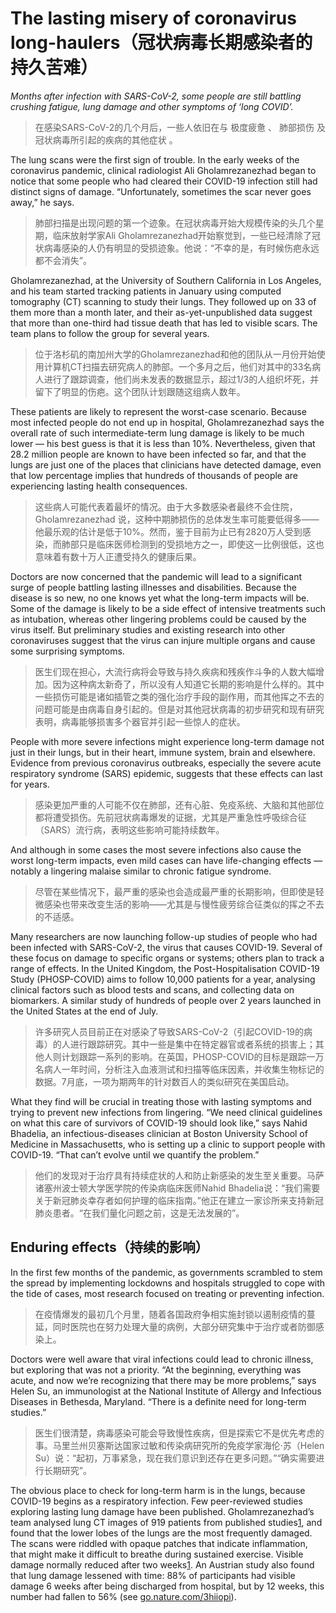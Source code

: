 # The lasting misery of coronavirus long-haulers（冠状病毒长期感染者的持久苦难）

*Months after infection with SARS-CoV-2, some people are still battling crushing fatigue, lung damage and other symptoms of ‘long COVID’.*

> 在感染SARS-CoV-2的几个月后，一些人依旧在与 极度疲惫 、 肺部损伤 及 冠状病毒所引起的疾病的其他症状 。

The lung scans were the first sign of trouble. In the early weeks of the coronavirus pandemic, clinical radiologist Ali Gholamrezanezhad began to notice that some people who had cleared their COVID-19 infection still had distinct signs of damage. “Unfortunately, sometimes the scar never goes away,” he says.

> 肺部扫描是出现问题的第一个迹象。在冠状病毒开始大规模传染的头几个星期，临床放射学家Ali Gholamrezanezhad开始察觉到，一些已经清除了冠状病毒感染的人仍有明显的受损迹象。他说：“不幸的是，有时候伤疤永远都不会消失”。

Gholamrezanezhad, at the University of Southern California in Los Angeles, and his team started tracking patients in January using computed tomography (CT) scanning to study their lungs. They followed up on 33 of them more than a month later, and their as-yet-unpublished data suggest that more than one-third had tissue death that has led to visible scars. The team plans to follow the group for several years.

> 位于洛杉矶的南加州大学的Gholamrezanezhad和他的团队从一月份开始使用计算机CT扫描去研究病人的肺部。一个多月之后，他们对其中的33名病人进行了跟踪调查，他们尚未发表的数据显示，超过1/3的人组织坏死，并留下了明显的伤疤。这个团队计划跟随这组病人数年。

These patients are likely to represent the worst-case scenario. Because most infected people do not end up in hospital, Gholamrezanezhad says the overall rate of such intermediate-term lung damage is likely to be much lower — his best guess is that it is less than 10%. Nevertheless, given that 28.2 million people are known to have been infected so far, and that the lungs are just one of the places that clinicians have detected damage, even that low percentage implies that hundreds of thousands of people are experiencing lasting health consequences.

> 这些病人可能代表着最坏的情况。由于大多数感染者最终不会住院，Gholamrezanezhad 说，这种中期肺损伤的总体发生率可能要低得多——他最乐观的估计是低于10%。然而，鉴于目前为止已有2820万人受到感染，而肺部只是临床医师检测到的受损地方之一，即使这一比例很低，这也意味着有数十万人正遭受持久的健康后果。

Doctors are now concerned that the pandemic will lead to a significant surge of people battling lasting illnesses and disabilities. Because the disease is so new, no one knows yet what the long-term impacts will be. Some of the damage is likely to be a side effect of intensive treatments such as intubation, whereas other lingering problems could be caused by the virus itself. But preliminary studies and existing research into other coronaviruses suggest that the virus can injure multiple organs and cause some surprising symptoms.

> 医生们现在担心，大流行病将会导致与持久疾病和残疾作斗争的人数大幅增加。因为这种病太新奇了，所以没有人知道它长期的影响是什么样的。其中一些损伤可能是诸如插管之类的强化治疗手段的副作用，而其他挥之不去的问题可能是由病毒自身引起的。但是对其他冠状病毒的初步研究和现有研究表明，病毒能够损害多个器官并引起一些惊人的症状。

People with more severe infections might experience long-term damage not just in their lungs, but in their heart, immune system, brain and elsewhere. Evidence from previous coronavirus outbreaks, especially the severe acute respiratory syndrome (SARS) epidemic, suggests that these effects can last for years.

> 感染更加严重的人可能不仅在肺部，还有心脏、免疫系统、大脑和其他部位都将遭受损伤。先前冠状病毒爆发的证据，尤其是严重急性呼吸综合征（SARS）流行病，表明这些影响可能持续数年。

And although in some cases the most severe infections also cause the worst long-term impacts, even mild cases can have life-changing effects — notably a lingering malaise similar to chronic fatigue syndrome.

> 尽管在某些情况下，最严重的感染也会造成最严重的长期影响，但即使是轻微感染也带来改变生活的影响——尤其是与慢性疲劳综合征类似的挥之不去的不适感。

Many researchers are now launching follow-up studies of people who had been infected with SARS-CoV-2, the virus that causes COVID-19. Several of these focus on damage to specific organs or systems; others plan to track a range of effects. In the United Kingdom, the Post-Hospitalisation COVID-19 Study (PHOSP-COVID) aims to follow 10,000 patients for a year, analysing clinical factors such as blood tests and scans, and collecting data on biomarkers. A similar study of hundreds of people over 2 years launched in the United States at the end of July.

> 许多研究人员目前正在对感染了导致SARS-CoV-2（引起COVID-19的病毒）的人进行跟踪研究。其中一些是集中在特定器官或者系统的损害上；其他人则计划跟踪一系列的影响。在英国，PHOSP-COVID的目标是跟踪一万名病人一年时间，分析注入血液测试和扫描等临床因素，并收集生物标记的数据。7月底，一项为期两年的针对数百人的类似研究在美国启动。

What they find will be crucial in treating those with lasting symptoms and trying to prevent new infections from lingering. “We need clinical guidelines on what this care of survivors of COVID-19 should look like,” says Nahid Bhadelia, an infectious-diseases clinician at Boston University School of Medicine in Massachusetts, who is setting up a clinic to support people with COVID-19. “That can’t evolve until we quantify the problem.”

> 他们的发现对于治疗具有持续症状的人和防止新感染的发生至关重要。马萨诸塞州波士顿大学医学院的传染病临床医师Nahid Bhadelia说：“我们需要关于新冠肺炎幸存者如何护理的临床指南。”他正在建立一家诊所来支持新冠肺炎患者。“在我们量化问题之前，这是无法发展的”。

## Enduring effects（持续的影响）

In the first few months of the pandemic, as governments scrambled to stem the spread by implementing lockdowns and hospitals struggled to cope with the tide of cases, most research focused on treating or preventing infection.

> 在疫情爆发的最初几个月里，随着各国政府争相实施封锁以遏制疫情的蔓延，同时医院也在努力处理大量的病例，大部分研究集中于治疗或者防御感染上。

Doctors were well aware that viral infections could lead to chronic illness, but exploring that was not a priority. “At the beginning, everything was acute, and now we’re recognizing that there may be more problems,” says Helen Su, an immunologist at the National Institute of Allergy and Infectious Diseases in Bethesda, Maryland. “There is a definite need for long-term studies.”

> 医生们很清楚，病毒感染可能会导致慢性疾病，但是探索它不是优先考虑的事。马里兰州贝塞斯达国家过敏和传染病研究所的免疫学家海伦·苏（Helen Su）说：“起初，万事紧急，现在我们意识到还存在更多问题。”“确实需要进行长期研究”。

The obvious place to check for long-term harm is in the lungs, because COVID-19 begins as a respiratory infection. Few peer-reviewed studies exploring lasting lung damage have been published. Gholamrezanezhad’s team analysed lung CT images of 919 patients from published studies[1](https://www.nature.com/articles/d41586-020-02598-6#ref-CR1), and found that the lower lobes of the lungs are the most frequently damaged. The scans were riddled with opaque patches that indicate inflammation, that might make it difficult to breathe during sustained exercise. Visible damage normally reduced after two weeks[1](https://www.nature.com/articles/d41586-020-02598-6#ref-CR1). An Austrian study also found that lung damage lessened with time: 88% of participants had visible damage 6 weeks after being discharged from hospital, but by 12 weeks, this number had fallen to 56% (see [go.nature.com/3hiiopi](https://go.nature.com/3hiiopi)).

